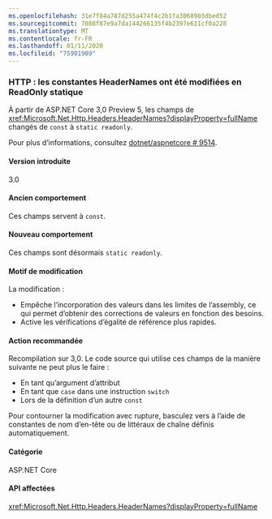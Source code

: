 ```yaml
---
ms.openlocfilehash: 31e7f84a787d255a474f4c2b1fa3068903dbed52
ms.sourcegitcommit: 7088f87e9a7da144266135f4b2397e611cf0a228
ms.translationtype: MT
ms.contentlocale: fr-FR
ms.lasthandoff: 01/11/2020
ms.locfileid: "75901909"
---
```

### <a name="http-headernames-constants-changed-to-static-readonly"></a>HTTP : les constantes HeaderNames ont été modifiées en ReadOnly statique

À partir de ASP.NET Core 3,0 Preview 5, les champs de <xref:Microsoft.Net.Http.Headers.HeaderNames?displayProperty=fullName> changés de `const` à `static readonly`.

Pour plus d’informations, consultez [dotnet/aspnetcore # 9514](https://github.com/dotnet/aspnetcore/issues/9514).

#### <a name="version-introduced"></a>Version introduite

3.0

#### <a name="old-behavior"></a>Ancien comportement

Ces champs servent à `const`.

#### <a name="new-behavior"></a>Nouveau comportement

Ces champs sont désormais `static readonly`.

#### <a name="reason-for-change"></a>Motif de modification

La modification :

* Empêche l’incorporation des valeurs dans les limites de l’assembly, ce qui permet d’obtenir des corrections de valeurs en fonction des besoins.
* Active les vérifications d’égalité de référence plus rapides.

#### <a name="recommended-action"></a>Action recommandée

Recompilation sur 3,0. Le code source qui utilise ces champs de la manière suivante ne peut plus le faire :

* En tant qu’argument d’attribut
* En tant que `case` dans une instruction `switch`
* Lors de la définition d’un autre `const`

Pour contourner la modification avec rupture, basculez vers à l’aide de constantes de nom d’en-tête ou de littéraux de chaîne définis automatiquement.

#### <a name="category"></a>Catégorie

ASP.NET Core

#### <a name="affected-apis"></a>API affectées

<xref:Microsoft.Net.Http.Headers.HeaderNames?displayProperty=fullName>

<!-- 

#### Affected APIs

`T:Microsoft.Net.Http.Headers.HeaderNames`

-->
